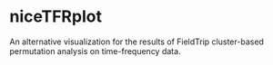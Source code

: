 # niceTFRplot
An alternative visualization for the results of FieldTrip cluster-based permutation analysis on time-frequency data.
